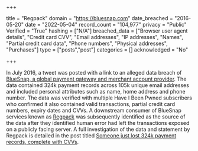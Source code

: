 +++

title = "Regpack"
domain = "https://bluesnap.com"
date_breached = "2016-05-20"
date = "2022-05-04"
record_count = "104,977"
privacy = "Public"
Verified = "True"
hashing = ["N/A"]
breached_data = ["Browser user agent details", "Credit card CVV", "Email addresses", "IP addresses", "Names", "Partial credit card data", "Phone numbers", "Physical addresses", "Purchases"]
type = ["posts","post"]
categories = []
acknowledged = "No"


+++


In July 2016, a tweet was posted with a link to an alleged data breach of <a href="http://bluesnap.com" target="_blank" rel="noopener">BlueSnap, a global payment gateway and merchant account provider</a>. The data contained 324k payment records across 105k unique email addresses and included personal attributes such as name, home address and phone number. The data was verified with multiple Have I Been Pwned subscribers who confirmed it also contained valid transactions, partial credit card numbers, expiry dates and CVVs. A downstream consumer of BlueSnap services known as <a href="http://www.regpacks.com/" target="_blank" rel="noopener">Regpack</a> was subsequently identified as the source of the data after they identified human error had left the transactions exposed on a publicly facing server. A full investigation of the data and statement by Regpack is detailed in the post titled <a href="https://www.troyhunt.com/someone-just-lost-324k-payment-records-complete-with-cvvs/" target="_blank" rel="noopener">Someone just lost 324k payment records, complete with CVVs</a>.


